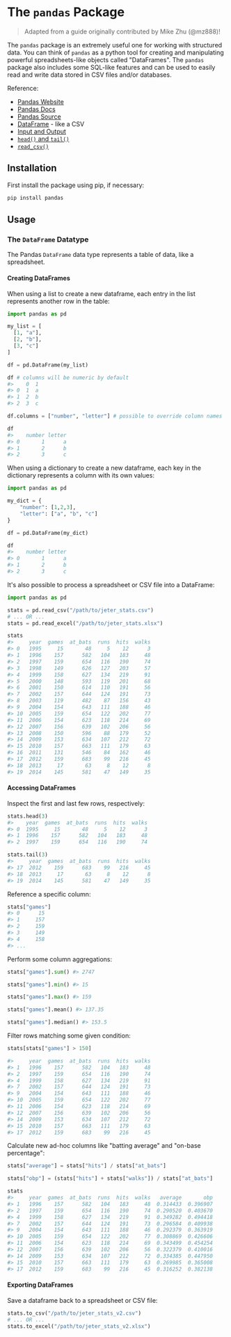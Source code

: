 # The `pandas` Package

> Adapted from a guide originally contributed by Mike Zhu (@mz888)!

The `pandas` package is an extremely useful one for working with structured data. You can think of `pandas` as a python tool for creating and manipulating powerful spreadsheets-like objects called "DataFrames". The `pandas` package also includes some SQL-like features and can be used to easily read and write data stored in CSV files and/or databases.

Reference:

  + [Pandas Website](http://pandas.pydata.org/)
  + [Pandas Docs](http://pandas.pydata.org/pandas-docs/stable/)
  + [Pandas Source](https://github.com/pandas-dev/pandas)
  + [DataFrame](https://pandas.pydata.org/pandas-docs/stable/generated/pandas.DataFrame.html) - like a CSV
  + [Input and Output](http://pandas.pydata.org/pandas-docs/stable/api.html#input-output)
  + [`head()` and `tail()`](http://pandas.pydata.org/pandas-docs/stable/basics.html#head-and-tail)
  + [`read_csv()`](https://pandas.pydata.org/pandas-docs/stable/reference/api/pandas.read_csv.html)

## Installation

First install the package using pip, if necessary:

```sh
pip install pandas
```

## Usage

### The `DataFrame` Datatype

The Pandas `DataFrame` data type represents a table of data, like a spreadsheet.

#### Creating DataFrames

When using a list to create a new dataframe, each entry in the list represents another row in the table:

```py
import pandas as pd

my_list = [
  [1, "a"],
  [2, "b"],
  [3, "c"]
]

df = pd.DataFrame(my_list)

df # columns will be numeric by default
#>    0  1
#> 0  1  a
#> 1  2  b
#> 2  3  c

df.columns = ["number", "letter"] # possible to override column names

df
#>    number letter
#> 0       1      a
#> 1       2      b
#> 2       3      c
```

When using a dictionary to create a new dataframe, each key in the dictionary represents a column with its own values:

```py
import pandas as pd

my_dict = {
    "number": [1,2,3],
    "letter": ["a", "b", "c"]
}

df = pd.DataFrame(my_dict)

df
#>    number letter
#> 0       1      a
#> 1       2      b
#> 2       3      c
```

It's also possible to process a spreadsheet or CSV file into a DataFrame:

```py
import pandas as pd

stats = pd.read_csv("/path/to/jeter_stats.csv")
# ... OR ...
stats = pd.read_excel("/path/to/jeter_stats.xlsx")

stats
#>     year  games  at_bats  runs  hits  walks
#> 0   1995     15       48     5    12      3
#> 1   1996    157      582   104   183     48
#> 2   1997    159      654   116   190     74
#> 3   1998    149      626   127   203     57
#> 4   1999    158      627   134   219     91
#> 5   2000    148      593   119   201     68
#> 6   2001    150      614   110   191     56
#> 7   2002    157      644   124   191     73
#> 8   2003    119      482    87   156     43
#> 9   2004    154      643   111   188     46
#> 10  2005    159      654   122   202     77
#> 11  2006    154      623   118   214     69
#> 12  2007    156      639   102   206     56
#> 13  2008    150      596    88   179     52
#> 14  2009    153      634   107   212     72
#> 15  2010    157      663   111   179     63
#> 16  2011    131      546    84   162     46
#> 17  2012    159      683    99   216     45
#> 18  2013     17       63     8    12      8
#> 19  2014    145      581    47   149     35
```

#### Accessing DataFrames

Inspect the first and last few rows, respectively:

```py
stats.head(3)
#>    year  games  at_bats  runs  hits  walks
#> 0  1995     15       48     5    12      3
#> 1  1996    157      582   104   183     48
#> 2  1997    159      654   116   190     74

stats.tail(3)
#>     year  games  at_bats  runs  hits  walks
#> 17  2012    159      683    99   216     45
#> 18  2013     17       63     8    12      8
#> 19  2014    145      581    47   149     35
```

Reference a specific column:

```py
stats["games"]
#> 0      15
#> 1     157
#> 2     159
#> 3     149
#> 4     158
#> ...
```

Perform some column aggregations:

```py
stats["games"].sum() #> 2747

stats["games"].min() #> 15

stats["games"].max() #> 159

stats["games"].mean() #> 137.35

stats["games"].median() #> 153.5
```

Filter rows matching some given condition:

```py
stats[stats["games"] > 150]

#>     year  games  at_bats  runs  hits  walks
#> 1   1996    157      582   104   183     48
#> 2   1997    159      654   116   190     74
#> 4   1999    158      627   134   219     91
#> 7   2002    157      644   124   191     73
#> 9   2004    154      643   111   188     46
#> 10  2005    159      654   122   202     77
#> 11  2006    154      623   118   214     69
#> 12  2007    156      639   102   206     56
#> 14  2009    153      634   107   212     72
#> 15  2010    157      663   111   179     63
#> 17  2012    159      683    99   216     45

```

Calculate new ad-hoc columns like "batting average" and "on-base percentage":

```py
stats["average"] = stats["hits"] / stats["at_bats"]

stats["obp"] = (stats["hits"] + stats["walks"]) / stats["at_bats"]

stats
#>     year  games  at_bats  runs  hits  walks   average       obp
#> 1   1996    157      582   104   183     48  0.314433  0.396907
#> 2   1997    159      654   116   190     74  0.290520  0.403670
#> 4   1999    158      627   134   219     91  0.349282  0.494418
#> 7   2002    157      644   124   191     73  0.296584  0.409938
#> 9   2004    154      643   111   188     46  0.292379  0.363919
#> 10  2005    159      654   122   202     77  0.308869  0.426606
#> 11  2006    154      623   118   214     69  0.343499  0.454254
#> 12  2007    156      639   102   206     56  0.322379  0.410016
#> 14  2009    153      634   107   212     72  0.334385  0.447950
#> 15  2010    157      663   111   179     63  0.269985  0.365008
#> 17  2012    159      683    99   216     45  0.316252  0.382138

```

#### Exporting DataFrames

Save a dataframe back to a spreadsheet or CSV file:

```py
stats.to_csv("/path/to/jeter_stats_v2.csv")
# ... OR ...
stats.to_excel("/path/to/jeter_stats_v2.xlsx")
```
